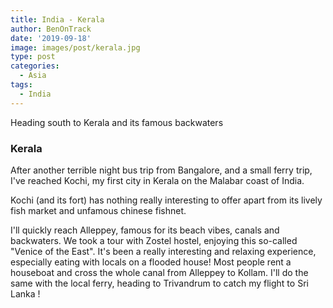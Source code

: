 ```yaml
---
title: India - Kerala
author: BenOnTrack
date: '2019-09-18'
image: images/post/kerala.jpg
type: post
categories:
  - Asia
tags:
  - India
---
```



Heading south to Kerala and its famous backwaters

### Kerala 

After another terrible night bus trip from Bangalore, and a small ferry trip, I've reached Kochi, my first city in Kerala on the Malabar coast of India.

Kochi (and its fort) has nothing really interesting to offer apart from its lively fish market and unfamous chinese fishnet.

<script src="https://cdn.jsdelivr.net/npm/publicalbum@latest/embed-ui.min.js" async></script>
<div class="pa-carousel-widget" style="width:100%; height:480px; display:none;"
  data-link="https://photos.app.goo.gl/7ExQYBPAoTmp3GEGA"
  data-title="Kochi"
  data-description="23 new photos · Album by Ben OnTrack">
  <object data="https://lh3.googleusercontent.com/BiBiT_XlsBZZSazi5ZofDHTkX0TOe-L6Lq9WPTk9F-ff08eEUL8TifWo0K9WvdUGsexdF-84DEtyIAw7WuTXZmy88xgIpy1aIqnbjJO6mcY6GQRHHulcHpkOYOOg_AxfZ9bsHot60Q=w1920-h1080"></object>
  <object data="https://lh3.googleusercontent.com/MG5-3ks-Zy_24CHspTxeLupOWwQABoJFl7aElzFVFQjpLxT3n8bmmJPVMxc8Hxz_Mo9sBfsFf8rWJbB_iUkp6tzc2oLiWBdb29Yzvw20-bDwvXifFBAv4aFtHP9ouQ-MGLs5TO9vNw=w1920-h1080"></object>
  <object data="https://lh3.googleusercontent.com/h3usHy0uZASSK8GLQS-ho4sl3YQjIXDUAU1-4jIu0BPk_UkZPVQEGqT-j4ckLGi8HROAdP05bZ7Z23-J5v1fBatfaQPVw0jfo6DGhoPamEIqKhtS6Q9xqPQ0qljqn9s2-lGYeoLH1Q=w1920-h1080"></object>
  <object data="https://lh3.googleusercontent.com/gI7eeGxZtZ91N-hxqiZV8UfFYVifR7B0OBA3F3PKBs2cJ-T9pHWPXqSRx_-yf2MbMlRkLRGk7pgDxG2Jf-wSd7LkFMEsR8X_7KTic_TxhMEAJBBlNYrtW9tsVdsteg2CxhxECBqQOw=w1920-h1080"></object>
  <object data="https://lh3.googleusercontent.com/AA_b0G5CXwgZ85qu21PtVJx2mFyWfvXeB5SkUBYtUtpqeBl6xpwioRm3Ca-tnC8aXLym9dNt9tFSzW6C7Dlgay0FkA3w5vaWXgVII_lWBRvZImAumYQuDUY_2wPrYI1hY3ivvYPxtg=w1920-h1080"></object>
  <object data="https://lh3.googleusercontent.com/gCY0orFXfk4btBXooUNWS3dJdop0cpQ6SQVVTLqp0YwzjDpH02cFFO8UerfmIN6aedIXsb2R2bvCh5cjX4i0OZu6mTuFRE5Jxtf7SATqZma7sLmwVt4xIiAiTUj4Kqj0ltq8Ih5b8Q=w1920-h1080"></object>
  <object data="https://lh3.googleusercontent.com/QbQMqrp_xBcpVquGb7q48a5yiWDzqYsO19CFTv4RW-rGK382fqR8C_zA2HhY6j9f734phCr5t1zZXwYNz23lVtyMBAq1OG-RBAJJP8CeOawHnXGUZn2i3RVpvV5FDC8sO5MgtVI2dQ=w1920-h1080"></object>
  <object data="https://lh3.googleusercontent.com/X0LCqR9DWfDgyvUV6rhIhFE7MxBnJcuFIIgrHPajveKY7d8CNvPJMDiEneG_VkhftOspaeBoQpS1Blcr8KQMCCeF4-DMhymVWjaWZqJG-F_U51_CK9wfFdP8Prl4vabPcJelqYrcuQ=w1920-h1080"></object>
  <object data="https://lh3.googleusercontent.com/yrVP_jX-FpQpnP4a3QnT9Bi7xWL_aWwcytP7U585KfC5ecPk_Dx9ffThcpiPEp2TXQiPvMqufu_AVlxGieGOOeYgbfM-1Mx3i6WAvjam_XJfrGeTaNaqOwII0xyEnWtWCgm2uvQ0Ig=w1920-h1080"></object>
  <object data="https://lh3.googleusercontent.com/Mq7BOF6Ca2a30Ix7V5xN0NgHQh-hoI9V2H27DDgqfCgr9RJx922jy8wyF2iD2DSAPUkAk9dfHmXgSms-9UhsOz2bXBRVMtcoUYm-hU6zKK_yGghu8mUGM15zTcYFWFvw1JDl-rEVCg=w1920-h1080"></object>
  <object data="https://lh3.googleusercontent.com/uV_bwyv86q6Nh_KB2QizbXxKB5V4k2m26ISDkPRjn8Fm-NFgapm091n6yo7ojZVoD5-AyM2rEz7W8fVshKp1Iw1JIBawPmTBTX8V-Uk1KwSu4JdrXs8Otpa_ZUa1CbhzDsbEsDOR_A=w1920-h1080"></object>
  <object data="https://lh3.googleusercontent.com/Brc3zZF47RtPVhFMhi2jxpPPoYbB2MnnYKJYT-3ANSNFnkM1RmM8GX4g7rb_RUC_hc5Enu2FV2PduHk6TsOV8SFLSsS_pcRdCydwqiWXDi3hO2GsTrGeGp-uRIoluHsTWmm0mHBLdQ=w1920-h1080"></object>
  <object data="https://lh3.googleusercontent.com/Q4p8zI2lxF13SCWtg02SWm67A1V27OR5dw4NWW67mA-g2JWnGZuD47KlohFdTwVynf17ppheu2vk1nMAAQ7jUSwDia7sabJ_1MtkCvyHOhqZUXQELs4cwQmveq-ohmZzbSeQJ3JFbQ=w1920-h1080"></object>
  <object data="https://lh3.googleusercontent.com/3c4JOltTDXoA2Qn19uqK71Zqcxpfw64JbHWfWSxBOCbWGlQT_G7GpZ4H_B_bttgtFUREjYL9DQCu5Pugfh3YHjVKiej7ulFkNyI9ubyA3kKCC2rV9bOd_ysjfbDKLHeEYNZ-Rzcg4Q=w1920-h1080"></object>
  <object data="https://lh3.googleusercontent.com/l5ifeEKSrPUhkSlnjt1hq5GQXov_60CzwQmwhF9UD2Z6cNU0LQTA8GALVvE1vct36Ds8VxmR9uOD93VqDuGk82mOxHpl3NQ9_7kh1Czbk_5gAOdUXxJMqycw8ZaJWKdoEhs4zBA5fw=w1920-h1080"></object>
  <object data="https://lh3.googleusercontent.com/P0bxsc1UBuzS_YPWWBt98-oFTFbsPwWQpnx3DdY7Kyx5Ro8U6TBFZ1mYhgNaKug8vOE3a_rq4vydeePinEmfZe_rpy5X10sEZL_CDkmBvcq2CpPzeh5ighZbX0roVoaU_OvoJagCnQ=w1920-h1080"></object>
  <object data="https://lh3.googleusercontent.com/vvdM_khbA_5tIBr1CHkE9IeQ1o3Vgi5jXkGFTZbK1nb3Yfv70320pv504SAL8KBi8GxWlYgfAbcQf68Jdmn30jnCzBERpQN-vrFx8t1e0gXVR4ZEtZ8KUV0DPA203WraMIDNUAlrNA=w1920-h1080"></object>
  <object data="https://lh3.googleusercontent.com/OQWlCpMQvMkCrTaeYlkvJAZsZ_OZ3ld4mEAn2uAmfg2ZVBwNEtarHdwD6vpHz1JO88h3IX8f7PesfGaMndXhGPyEir4nR4fHqhTjRv2Yj0Nz-j-ZqBlBQdA4bcfFh3Xh3QQKh21RAw=w1920-h1080"></object>
  <object data="https://lh3.googleusercontent.com/1zhgR4GdCWcO4VMF4p03NmkbR9Y8He9E86j8fMj67E7qsgNoVdM1bpljVQ3r7j-RN-e-utXGzFjDEfpg52UxQvy36bu5GJ5y6okqnWG4eIoulmTpRtKrjbtFv1Uj1dlL7gfPYwMftw=w1920-h1080"></object>
  <object data="https://lh3.googleusercontent.com/EtMhHKg9s-7eMcxsecrVRGBpqf6tAtiJUnpqjyTKqenpXSC5RpoSSM0_8aH5XFOWuvJXZQNsOtp7M59QtzlwWTYT70lW_BDXxBYT8GZ7RRlSIpJTEAOocdeb2DsYlXQQr2Ylc6VY8A=w1920-h1080"></object>
  <object data="https://lh3.googleusercontent.com/uzfwYJhjibQoi1OQeWkByRBdZvslFtG5A8IpxSEP_vhOe_fKkh-aGB-ZUfezmpsG-bBGd9005VDRuPG0LPA_tb9tOzkJP7MNFQ9Wu26hh2mZGK8UlXFLJNpu-Lr-c76JjQK97ZcXZQ=w1920-h1080"></object>
  <object data="https://lh3.googleusercontent.com/PkojDns2Hove0MvOzTKQ5_SfAMvKAqBYY2FmNuvK30W9qSHPKJeeO2MTvQDTNOmcJw21ljfxh6i9SsN_0nzRj2PTsMKuplGcmnr2MOre_ThiOv1_nA0wkp7uf0snEEgMmaJPaqyqnQ=w1920-h1080"></object>
  <object data="https://lh3.googleusercontent.com/fKkdoD2zSrjITQGVAwJPsTwQufKF2s-iWr39w3eTqjGMC9vbS_sA6vTC_APbhnlvlnKO4U7nLwwssXfIHblFN0axwYSYthlra78HXOAH3QHjhwoIg6VTvxNczZTLENX95n-dgy5iiA=w1920-h1080"></object>
</div>


I'll quickly reach Alleppey, famous for its beach vibes, canals and backwaters. We took a tour with Zostel hostel, enjoying this so-called "Venice of the East". It's been a really interesting and relaxing experience, especially eating with locals on a flooded house! Most people rent a houseboat and cross the whole canal from Alleppey to Kollam. I'll do the same with the local ferry, heading to Trivandrum to catch my flight to Sri Lanka !

<script src="https://cdn.jsdelivr.net/npm/publicalbum@latest/embed-ui.min.js" async></script>
<div class="pa-carousel-widget" style="width:100%; height:480px; display:none;"
  data-link="https://photos.app.goo.gl/AiRjmPDhrkGTUqy78"
  data-title="Alleppey"
  data-description="92 new photos added to shared album">
  <object data="https://lh3.googleusercontent.com/0OMKj-P07ZZzrURs_sFKIPfroeEn_9hNjogW4mxCBbuHlyj0PGKF_iRdlLBwGekC1g1IlQnneq08TGAOIhTKr5tNFJLVR-8hzGpSlSeEi-wucEsAQcspG3KSEx9iWGdJa_HPDw8q_Q=w1920-h1080"></object>
  <object data="https://lh3.googleusercontent.com/ficewXJ6guFYb3aT5TdMDfAnesG0UYK38P6KC2nzgFN4GlO7L9ewlEua8ydWOJcgAo6jOKquI4rYLlcMala2RDEWED7h5Luz0o5j8EMh9YRlJG2waAQHZC3Db5E-W3EWcFrd1vDDmw=w1920-h1080"></object>
  <object data="https://lh3.googleusercontent.com/cVzDduptFhJMraargwxwxjOA31PHSPQoW9PPyYw7FREQTQmhhS-sojk9aaZflt1lF6dvvFViCRAIN2e7eSCmJqkImiOm7IDkHNQguodL1c7SM0ACzNBWIGgZhvJG-ypEf0zk_QDCGg=w1920-h1080"></object>
  <object data="https://lh3.googleusercontent.com/7qC6yABygJUyn8XNy3fMlHhG_UqN8L5bAEvHFyMfIUYGMERkcvOZtp5nnW6BacRvGA5gm-WltaVz1La2JxBvbbw_0uGvqi2KmwHFNb9O9OF7LNTuyJG3ul8F0d12BADmEu4DOeTVPw=w1920-h1080"></object>
  <object data="https://lh3.googleusercontent.com/kNuSasDWvwsjS2FqRx0xoHRmFI18XlhWp6u_D2sbaJsldz0ep6jn0Fx4GtCnJYzYr_6yF2lmXBLJfducv6reW-Ep6F62yk2fociQTnvK3POXLmSYmo3tYGsDJAZyFGckIm1a4cVAQA=w1920-h1080"></object>
  <object data="https://lh3.googleusercontent.com/nik5ZFJSr2PuWD3n3jAsL2_juDbbWma4fteukMOMIE6RkNptLiEnvPN4nHq4VWHka2Y2Ooh1Tm_laTK2wKN8vEct2YjeiG6KPF8MzAzF3bwBtSC0wey4op2WlvYkm6W7pxDXB3LAJg=w1920-h1080"></object>
  <object data="https://lh3.googleusercontent.com/uHho3sWUv2h12ZHK35G87tiYK8SBK12EeKOHdTRV4P8kehX6Y52PCXmvzqMBfHjJL3HuYsdpwaQnawBtWFmexFTtzO3YzKnNVtP7h9DZJTBIiJzXASTpaimBtW1dsFM0QSJ__IRTCA=w1920-h1080"></object>
  <object data="https://lh3.googleusercontent.com/EyomrufK14Yf1CXfAbtHlsYuxPuAjpfUEyXxthkV8X6mfcKOFP1tb42EPXox0mjxXQFJIsDJBI5OTGG3cRskcaS3PPWrrpOG_TPitz_HHNzJV1zxZGexuwdWKLBA6Wk9FL6GvK0gDw=w1920-h1080"></object>
  <object data="https://lh3.googleusercontent.com/c7AtFtRv4ulr9ZqDWs8VGLE0WyBdZEFDLoGcMA0T2I4JbCxj1j3WG8n3BUk3qnClX9fANQ-cUX1m9wN1AfK-sDrbRzP2icLhMF9vtsgJue8ltFKKsvXMD9mdtgFGwthk2twnbCg0Tw=w1920-h1080"></object>
  <object data="https://lh3.googleusercontent.com/QIlCJ1e_JFeaxCHdPDWmyuN0MLgfR7BaUeEbyo84YGoGZra8S5wtHbh9S8AUWJ-aQEYCkx3UXk7P4XHDufGB_LB0e9DtOALf9Z4r0i0E7oODsT24t0GDDPJ4svEbyxyFguznJXn7Jg=w1920-h1080"></object>
  <object data="https://lh3.googleusercontent.com/vbKZzqpd2f4MnYF6ABLrr__V44EH5eOxQ-fPa1Mt-bbvQ_H6747r-nbbNCDPZhveA9nIK2MLk-8ULolZnNTdH-ty-iV21rkdP4fkgTvqEDDv7CRcNqdSaMFoBwsPkkhA_B-fM3m5vw=w1920-h1080"></object>
  <object data="https://lh3.googleusercontent.com/kW6zMT_X-aChqV-kRfLaRUUIAkXGrmDjHAR9x_W5LqFC2k3kWk4mnrgwZwGdvuVIXqlKsISlxF7nS7emLdi_k3aXZcY_yIUSI_TRtWxinwzr8YTbUX2STTQ2cJrgJ-sxL14Ecdkc6w=w1920-h1080"></object>
  <object data="https://lh3.googleusercontent.com/mCahiQAqqgpuwBgRH7MTJT0agZOULcCacbIwsCaBTLglNjdLeHRK_Dlol_-QUw-iA6-BQVlB1yguQ1RyD0IPI67vQCWL3u1XU96dD4-7IK3Yzo3clym_iq8XXylTQtnvtxxMc-Mz3A=w1920-h1080"></object>
  <object data="https://lh3.googleusercontent.com/FMxJSdXn6F6a_dmAcRVh2osUNUc4dEGPSWJtvA6Ybsu_bEe9LRH9OZ1WOh09gU8wMscOHkSnIo0O8IYS9dzNQg_g5Tmw-Fl8KEP4L4h0KeddCqj7OxbQ4iVte25hFu7Xefu7R9NYvQ=w1920-h1080"></object>
  <object data="https://lh3.googleusercontent.com/GmyJK8Do7LxbKbRWvLUiiJ4YftNxqpLDtT9nDJc_8g2BtIPwii2ldz4Tl57XvuEuJz6BHSxl8GgXmf0mCU1vjvwmXsiXDvQX2C2NCQa48TIFw_bLgM7wkOID-E2uxbQMGK2vkZ_wZg=w1920-h1080"></object>
  <object data="https://lh3.googleusercontent.com/Fxqv-SNJ99Mv8qmKkeY38zjcdh6nxt8fAZg6FB5RgtdbeHM0GlFSEZtDl4qJ9hXLjvAWoamAKQvV7oNl1-E2A28JC4O6bpFFEYiof4lwyjCBOwucOgESHP8yuAK_pyhBEFTRzrVydg=w1920-h1080"></object>
  <object data="https://lh3.googleusercontent.com/_K6UvPgFYyRU0qlXlozT0dkWPI3EPqBCXUQYnASQYLPYpvptbYty513rKVaPwxFH5mi6WIziXXH9K5j5Set0JFNI-_EG0WrqNFaKWy50WnaRV6rccsOJYvFK0jHwnQdJ09ycBZhTrw=w1920-h1080"></object>
  <object data="https://lh3.googleusercontent.com/1-Zb6q40fGo227tydcxKD1fMdjnzUZELI_72VQtnZLQG45Cna3x4ZOgGA35YEKQus6nCh3tWSEp6Vf-XcD2B_xFWJf1Ha2tKs3Shy_Xl144gSkWZrLQAQ6_mu1Y7T7ntjBqbgIKJaQ=w1920-h1080"></object>
  <object data="https://lh3.googleusercontent.com/Djyv5gbRcpVslshgEjBWZEAiB0m42BDpBslKh93h6QtqAuv4a9m5PJfbaFk9EJh5aNtENFITX4gwFKEFwykdYmsg7ogY8_g9qu6xBMZ9g-OxJ8z4jYAGJoXJofaOfsmLpIqsjHSgfA=w1920-h1080"></object>
  <object data="https://lh3.googleusercontent.com/OnmS-qF1I_LMcunHWwr0eA4syfl-0m4AHbkRPt9Zy8jsnD72uFcIy6X35NOwnSFxDipN_5ULypWzOuvATYSDPQu55Ihhdly38ubbPqMJMFed6irng-KTEccOJPyjQ33xhMGlVlFLUw=w1920-h1080"></object>
  <object data="https://lh3.googleusercontent.com/_O4e-4T5Zpm7OeEnGJXWCozg8-7ZjLjMOK0_xvZW40GjLw9p3kGYF6S6BT4aaYADB2y0Rt36M_LSAwOxNP-ao-E0u1O325fMu2THE7KR2UAgjxoLr56Kq_PBVu7wWKSMMnWJBELtDw=w1920-h1080"></object>
  <object data="https://lh3.googleusercontent.com/4gBY3lYX63F1Xhk2zMCFhXXBcU_TY-mLOlghnTyPZ8NkpRsmtnpsrDx5GoLXOhD8XIwIBovMOIzG2UnPzz-3t1fv8fH2fE0j1qTM9kW0ja1jGAPl_hrgCA1TGBLtJekZNZVQNRi7OQ=w1920-h1080"></object>
  <object data="https://lh3.googleusercontent.com/eU7OgWhuthp1UuHO_8hvmImqhchsNrzC3--Ymlj_OBoQN41DbOU31Lwb9-1L_KbZ6AuUIsB40MbLe-L-DgEP1Y86Dou-Niuvldn8nwBvn6JOGrG4AkzcpmXA18CnLNBfCY1PzW00mw=w1920-h1080"></object>
  <object data="https://lh3.googleusercontent.com/PNfqWfI60bFg6lyxWeOPUsL-csakHe1GCoi8k4z_qtltViDXmn4OGdKvMw5oC8FxD2kpX-IVGGxu1eawy7PN_OPi12vORxDKAXoczg854VovOB5m3T_BBmmsFxGS1bjMFvtGyus8tA=w1920-h1080"></object>
  <object data="https://lh3.googleusercontent.com/dBnng8CwYv6LTs25jasSi5gJ13yUYpgCKGDB6ZkT8IsYPI7Dpb1dtL5DfDV-BpsI6bwsCswJ_6rKsPTz5I8EmZHWwPj6fzmvnakxAVm3gs3A7ydokQP6RV6lqp5LXAEDDpCM-KlVbg=w1920-h1080"></object>
  <object data="https://lh3.googleusercontent.com/VEA4lFRAFiB65_N_00rIlfpf0CNZtvxU06MHHq0WABXerDkmc7d9GrJ2HNtFMvvauKP8TxzrswG7BUxqgmWdoaqMSvJ2g3K6xuqVs2VbkMEbYpGT5ohAoasxKo7P1PjKDDFBTNZH1w=w1920-h1080"></object>
  <object data="https://lh3.googleusercontent.com/LPQ5g6qutK9PCi41Lw8YntEornes9FVHZMtKYydq21qMtR3MwUJqK3m6Ihm57_uV5h5jd_8bGozx09McPJMoz7DDDvTK8MORFeqGsfxSWgIPuIxsPfedzUhAPRg7qdvYvwOzx7qdOQ=w1920-h1080"></object>
  <object data="https://lh3.googleusercontent.com/IKMexKC28eOzzCwl_c95tPhhW0VHpogox5ZJcZrdtLJ9IvBgFGxDAcCKv2Xmj2eTqLUjq0qn7QY1-mj21TZdQLZrAqDP1ekgq3gNbyOUqF96jV64CIVHRz4AFJcfzvPCNZ_9GdkRtg=w1920-h1080"></object>
  <object data="https://lh3.googleusercontent.com/Rxe_1sqG-SUygjqjhKUt660eG-TTpNDpyYPJUqXQ9Lmqcw1D6EGkenyE6eoyeyQyKny07Na3PwHXkmgDtpsEQ1BzzghAacWU9OMqPv9viqZk3kIaA-jcqj_7QcKP16QZouS-5ANMqw=w1920-h1080"></object>
  <object data="https://lh3.googleusercontent.com/_ap-XmuUAcfWVH-abfDwQApbD5QUiYHDx3wjbP6sfwhPjOB_hpq9UW-8Bz_VcvgmsvDofnvRr9GlVlwV07HxqPZCLHcu3lgSH_uu4T7q1ienLYi29TXCSq8VhGN5NKL7b2wzY5yesQ=w1920-h1080"></object>
  <object data="https://lh3.googleusercontent.com/JAza8M5364kRbfGokmmG7XxNh5VuaSiKfi30c574aetch-hIozb7QLv_g-gJJ2hwScjtnBVffbl1xWY5uEnuE_ayLuuFLei7z4V7P72XX4UnXG5LsDvrVro3rcl46449EpCSGevrKQ=w1920-h1080"></object>
  <object data="https://lh3.googleusercontent.com/Hkl7PEk67-h5JOpbpr_QuLuPTFq81enM_j3RZtsudQfjNg-VgtdLWFet6Zv_cljCYSw09mnCqBgYd9DCln7chP6Qcq3E45neq6QDl7v2g4YwseVhYq_hSy05SVktQ-N0sAdnDlsDGg=w1920-h1080"></object>
  <object data="https://lh3.googleusercontent.com/ZIbclWeTS3-fwEgsfRRAbEXv_3Y0JLfHv61OZ8HzB-iXDfA1Wx5dqXt7M24lotfu0eJ2JQJ52hWENgO6BVN8EA3QD2M6YwP4_W9wAl_EtszmHVbQLsB0REp9QmedxT8JU7NqRlka6Q=w1920-h1080"></object>
  <object data="https://lh3.googleusercontent.com/sgE4Xaz9tjn7ImGBytgk9r_ONOM64vamfVhbWsedclESQw-xiMSRlIxi5WogHWw7fGinF5cvNt8dx_TcZd3Im_Mx29GmhrPC_YHwPQddv4k7d1xlTuAq1Dfh0VOSQls2ZXg5SCGsvw=w1920-h1080"></object>
  <object data="https://lh3.googleusercontent.com/04cCBAH8BMxaHYX7fTupQHwM2sI5cnHKD6vGOcI_h2El0iWGraM97y5n_yYQcPB7e_2i5EUYtdTG7ggQkwVodl3dOmaXoigyRsvyq1jn3mVfWb7MxtdmEA7YBAz0a09soaOWe7_vag=w1920-h1080"></object>
  <object data="https://lh3.googleusercontent.com/7jEH49jgQeMQa_s9iRAOk7qYyJn-nfO-ML-jOId_NDDU7r40bNvwYU6W-WEAHOkvSWZKC79oPOAlaQRZL5Driv6fqkDvSW979A_9RT2nWjJcoZFGe_0PuNUQ6sc_nG-hjWazypLKxQ=w1920-h1080"></object>
  <object data="https://lh3.googleusercontent.com/4Fv5JZZNduRLwtcbhRpoAHvhwgjDKnUv0e1d2NZKsNYF_rLCez-2nVu0RpBe2WwiOvcXbxjRdaKi4pu5Ct-WUgGogueusYhNL0vjQWT4lztav2ewEIB6QjqsNayneejKc1oVnmIKBg=w1920-h1080"></object>
  <object data="https://lh3.googleusercontent.com/yPFLOjPhcl1wNL8tCs4fMVhBq2xwUySLOTpf5wxCZttp5qiS5Mm7zDQCIHPHF8VBSb4Su8XeV9gzv7eYiLzH_InLRHb3eRPNDdV_hjx-CYSCk6L6Tnx6Mn4rourpG7v1S0efNlb0RQ=w1920-h1080"></object>
  <object data="https://lh3.googleusercontent.com/yYKLc4shdlgWJH8KpT-x2gmIA_Js4KBWT1_8IIXDCioKnIHva7wO8n28Md_t9FTZHQ7-3X-Z1VOE6ojitdwoyVS7u-JKPkQjK9Wi4iXPuoRBPMkiVLFUYC2a_7qYpz7qwDCi8JMHBw=w1920-h1080"></object>
  <object data="https://lh3.googleusercontent.com/HSIjR97nG1hXPjYYT9mLAuEcg2ItNg6WNwSiK_9SWqEx3TQZTQiHb1PJ5PA0AXCRhj7iDBJCqUVKgcWJFPSK54cjW_1GRGz0U3z6xnyg-8Aj26FaljQTj7ISWUe3YuU-6gr2iSKang=w1920-h1080"></object>
  <object data="https://lh3.googleusercontent.com/NJn9HseKdDMBzoI43-fSft2r0mlcT20G4MegzpVZ1bmalc-NsR1e_7BF77TxI7PgS2JLrII3MOpjLQYQxhnlQUUIZ__QqdOKlezV5RHOrznejywgtqecu-1P2uY7xdeE42W7knDX1g=w1920-h1080"></object>
  <object data="https://lh3.googleusercontent.com/ZEpyBqMar3fCsOeZNTOENkdD66qF-yoQ8jGOZscxMuUIBRIKJZRHQDjr_PISXxa2pIuQXJDl5tNs4gRaUGS_VjH0FWpHl1bRBsVUXGQ_aA4x96176QCwtNjnmztKWha7byEHn-HYBQ=w1920-h1080"></object>
  <object data="https://lh3.googleusercontent.com/B-xEutyBlY2kq8Ja_ZeH6QgSIGDnLzwCB7c5TPbHPpk4Z20LEgQPE8famzMF3IMQH56qjBbxCXMAwGYgfmfWQCIY7zALdTqwvXOqgZWwFft2s7vp-aT-lO7CzpnfosmYJK25dSLSbQ=w1920-h1080"></object>
  <object data="https://lh3.googleusercontent.com/hRMQm3Jwtaet-rof_-SN_YqMSl3KVWqqMbp4IfqbsKiZOvp0BDthspDO9jII1LwG7gxbswrsGHrIUMLAO-7_v7nlN84jqMfHmKhDBfDYwtFBHsurNqEqwSHzdYZgaQkhnEA-prI5XA=w1920-h1080"></object>
  <object data="https://lh3.googleusercontent.com/YJqNRBjQcUfCdDRvEBFl15i_9RZxyd4FSynvA6ynsy6S3DvKi3gDgloebdFujccDe0NmN262iDN-VZLon-u10wZBGynQE-P0yLr7-YcKqBWBlupCdQ4xEt0WZzkKPMwiuGyIMIrzYA=w1920-h1080"></object>
  <object data="https://lh3.googleusercontent.com/S7W9XGpeipu25lOvOInJzlF1ET7MlyBn0b8DBDsxYwxXnXhQCyqAR9CeJnqbIM7DMAR1IN_tmaXGcDoV0t4oKHV1ewRp82DR_NINHqG178Ei9uEQEQVZE9is_G1rvYyGo0FOXeYTkQ=w1920-h1080"></object>
  <object data="https://lh3.googleusercontent.com/RjcspLU4HBGHE3VtVE_XbyFOwMvUTK_q78KFjmsaCq9jJcUfQANPNKiU_mLyU8TSWNCSmdfYfW56psrASRBsSOVsUUFsIbZlaB0dHHMY6Nhi--Q4yhfM_-aYEcF51f2Ql4LF7FYnqg=w1920-h1080"></object>
  <object data="https://lh3.googleusercontent.com/l5osTn1ycRG7IA7bNpC0JDHnWtMjYoqEguSceMLqcTT0CRfoKiIP0FqVWBGR2_txiOgGoKO0zjLH9eUy5IiyRqU8FViHzfETbn3TsUHurzJIPw3f3abGAq3aEzP436HBuZRgbDqpeg=w1920-h1080"></object>
  <object data="https://lh3.googleusercontent.com/yvXEk5JEEWRzhAuvlII0Lfi6DcOCkKmXjn5auzX4K4VDFYvdW1weW--CHbvBzNwb8sH4Ekepq31ceQGqRIZQqlqSflztSewdKFqCTsvAdHq4Ewqe6XnGOewAsYEwrCkojLtw-94Epw=w1920-h1080"></object>
  <object data="https://lh3.googleusercontent.com/4i_mNVfEojVizscuULhef0r9Yixm9XWYyip-v7W8olKQFqe7fqFXbUpw8fsuSa_ftEkEUnP9_XSwKAmDVwrAtimNcBloh_V8gRCdkGh26EdlZUiPe5YzNPphP63F6yjTueFpF8eKkQ=w1920-h1080"></object>
  <object data="https://lh3.googleusercontent.com/VNX3pN9ZYZI53KzEemqWhHquExbgcYgw29qbQNXoCSnTBx2bgO8spnRWeaV22gtUqXxtS-HkmyqPPT2bYc86WauoVZ-8-YDyrQj3MC0EV4QIoxQEMxi634QL4AuK4OcCUrdzJ8VHgA=w1920-h1080"></object>
  <object data="https://lh3.googleusercontent.com/isTdKwMWFaLzGw1lnuIgetyerrgPZ1T8nKyq1qsb_cNkL-3sqf7tfm4NIqIxe2cUtdOBq13nmHFzv3xGC0u9zXamGKErn2N617K9Lt2z4Q2bj5vgJvgtk6Yb0GFIBogh-MO4L5TFjw=w1920-h1080"></object>
  <object data="https://lh3.googleusercontent.com/PxoEeXKd62UPzGIAhJ0WZFyjVVao0ybwI2hQnBa0PzGIFxj3zp6HDD2Au6LI7jGcZ80isc13A-5yilABaCHGOgQxGCMWe5ZE8lnqaxjqiP01eSlwbDrqj1iJpnNJ-xGLKCO6OsNxkQ=w1920-h1080"></object>
  <object data="https://lh3.googleusercontent.com/QpgN9-Yx1OhiYUiqE4swCre35xTiMA2qu8RmEZt2JAVMXhYBGVjZ6cpBf1aGDFwMwYT6djp8_XRfEVWvl5h_f425bD13GRrQKJRvOJYocUIIynwhdITzuKT4zM0RhuTvKREDEINoCw=w1920-h1080"></object>
  <object data="https://lh3.googleusercontent.com/KMAyJooWjp0qQ_qJ6oQyW-17-TXiw2MDvik0pFTFdaEnBYohVn_LXcF7VORltPHQMsXJudFUlmyhVR2DTf16wJK8Fua48KFvWDsAinmJBTMfcVByzSKK8NdJ3Ct1mn-iA7TJ4oyU-A=w1920-h1080"></object>
  <object data="https://lh3.googleusercontent.com/wcA3OvqbhEClnaqk8TuK2gwYsCv9GhKvFNTBFBbn4maSl7T2b9gzfC9s6W2fW_tp20_Qu-C6DhTQekfmC_XFYWOrPG1cnbJm5qAJ4I5SZLO-SwVvRG00qY-QnOz79I2vSapVlWUVbQ=w1920-h1080"></object>
  <object data="https://lh3.googleusercontent.com/4JJyZyRWXYQnU6qcU26Q04G_46DeWKWy2ChPGZyTUEi7TpyroNo84IYdFPR6xmKmsErousKuDIuHCvQ7CubBhBr3ibMyM5XJqiYbI1qRn3SdQeUeiGpkqpsU8Og0J_iytsdzOYrshw=w1920-h1080"></object>
  <object data="https://lh3.googleusercontent.com/w13jD0yIWQHE6qXCWf5efWt1eUrJTO4TmyFUoSkTcbMemhPpP78z2X8VxscqniY-7zO7oz_luC5uHseKfvJYmEhqvL1LWHZ5WannG_hYBs9_vj4myHeecIB0eQJCP8A7CRQ7DPrRUQ=w1920-h1080"></object>
  <object data="https://lh3.googleusercontent.com/xxX9qZChhzrQdXk6SaYaU28ze4BslF-PKwHUTlcr92GUqT3koDt-MiFy0CEwaU5ZtSXPwedrFwQYiH8q0j07Fh93Oi0_CSofrKpWWOcDjJKmIRf3kP0cDQ461rWAvo5khGHPSwgwrg=w1920-h1080"></object>
  <object data="https://lh3.googleusercontent.com/PzvrRmg-P_VHBI7nUxmIjTlhAzderUKlvU7y3lFdNTpgI4lJJNn6ZnXBXcL-c6U_R5FKGyF1tYxbUcXgAaf2bBlv872Lj37D_O67az71b2G1_tKKsBWtEkJvXuRwOo2fcUm2H-j9XA=w1920-h1080"></object>
  <object data="https://lh3.googleusercontent.com/gqMy0_Nca3TemX1kwGEaGxtu-Wgjhbm9NBB5kFkQtJiCak58DMAHs-s0RxQeacEY1BO3vxNxKkr_tTdn3EC7pYKxFHO99fY6TJGFkIEyUZU2ciWApAXqs0FkVTtxqUA0_3r6BVMSng=w1920-h1080"></object>
  <object data="https://lh3.googleusercontent.com/gbSHCoWIDQMkg-Nf401ALawQ0mGW4qBxMzqFYQ2h_uHoKlcVY3iNObGIAc9NU4EHqlYMRtYMwvYTmt0jmhnOGACJB1c8absL1tIdZ7Vo9iKhisAgzuF2KZOlFnWkUjvz8m7rUly2hg=w1920-h1080"></object>
  <object data="https://lh3.googleusercontent.com/OQowmdZOuQr9005VsMcwL6OdCElQLc2k8FY2c6Hk3v7IOz5KSSIfotPFD9aglAm0bJhDFHkBOabICRTg-LIm0Ok00LMQSfPsAsnKbGNS5tV8RfrXi7PIxquiDf1vw_N237iphPwiFg=w1920-h1080"></object>
  <object data="https://lh3.googleusercontent.com/FOj-jQYb2O_0ga-TmLgsPskhv7122SgfS4zAFyMtBnXK1cwDnwI3l4WYDcTD_U8nBYx7lnulIsFd0-c8_Pw3z6eYxHcEULAq9MVSwfX3D8J3bBDJJ3xt6Nr9mz7LKIwsxMIf8it4UQ=w1920-h1080"></object>
  <object data="https://lh3.googleusercontent.com/QQlKsYcEie1giYjj6-RRC1S8ws_oy_tFz26okh8w9-sYKFCcXGoZmBGhpjuaXQPvEig7nuHEBFLUbLv-w9dsB-v6K8AcS_fKxOeUL1xSfngcd6A_hpieYOZeMA8kH2gUPRLtKEGiMA=w1920-h1080"></object>
  <object data="https://lh3.googleusercontent.com/DIC8YzVc4nOSbZGDVAYEP3ydGjOQgklrw9msGh3DeHWpnu0GvsRwXH8eXyUK3IWcd1v421KCdIC_BYpIfeoPKTPDYRthV-9ZzMOEMbfIw7hccKGAGGzFX6k6wmbRKQ5BxuG-OS6exg=w1920-h1080"></object>
  <object data="https://lh3.googleusercontent.com/SGmgmS1T_QWh1l78DfhMtVUZfySdIVpoFdYSrvO_-QJfp77we4Y4KAAtgAqR_3WynQ8ozvgTse2pPq05MAfcsSWXqcJCDbaSuOJ06LsuXYHUlBjVMoz9rZPGMbl4kthx5299AbeNFA=w1920-h1080"></object>
  <object data="https://lh3.googleusercontent.com/FB7eq_zmpS0x71zqZ2zys-cZgmwh_fve2ib5lc9ewQ4VZSPBFPk3bfUAPgTH97YfLlmylmuwGluy2cHatQVOMkxo-NMG1_Nh7Nl8GqW1_5DA0LXj7KW8lSfsKYk7bW2tseWo-blmMA=w1920-h1080"></object>
  <object data="https://lh3.googleusercontent.com/k-2KbkdYrOioDLhjk2g0unlTBSCIWuHX1in4CNhRZ0Cc7Alocq2KriNNqqb04o9J7KZGiwKj773f5KzS1B_6fADncjMe6PH8dG6NaOEMwzR5F_0lWVI1BSkitK-UF6Ir4qV9WOyLlw=w1920-h1080"></object>
  <object data="https://lh3.googleusercontent.com/GcphNCOgj8lf4Ec7EQ8YtvM6xS-e-nerKXkH0eNUMcklmGkgGKry_2TQaAvB_97ybVcRJFvgZo1CqipE-gdkcQ77K8xXdr3CBLCDQaQuNmDCs08K7a-neYerdp9ktaNAIYDsaJ6BJw=w1920-h1080"></object>
  <object data="https://lh3.googleusercontent.com/wtIWo8iBTywAMxVj0RWLCkDiA1jWZSYas4p0hQJHN2TzlSzvrH4-Dqod8jr2rQKgKooIh3iudnsHa4RENzOxuPiz6WtwuwuqP4bkJnS7FcHFR8Mx3SL1KShqHyYqmUwEIR3e0CPsPQ=w1920-h1080"></object>
  <object data="https://lh3.googleusercontent.com/xoY1pAqMPDgkQLv9Vok4BeZXNIWWrrmXJgcJsZgN61N9V_-mLLSVdPrL8TtXDqSMtIP9H9ZAyZtktlzyyhX_Ud-jS7p2bOflCNx7qfBCCuxHcYWwNFAjEJKDQM-UviobdUu2arlJdw=w1920-h1080"></object>
  <object data="https://lh3.googleusercontent.com/sUZoP0T5HHJk8Ff8k5tiLmy3gRX50ZRxLSaM8nzuzPL6L76dsoRFX4G74Mg6qM4VNos479nD5ZqM5xSEHl850LcqQOge6aY2yqy0vWqv_5XcXP333qJG2i3t8TBQ30Kn60P81UUMOw=w1920-h1080"></object>
  <object data="https://lh3.googleusercontent.com/LxURte4HObUqL4gHsDxf_tlOVu3dynwWdEWzUzVXOYXWACzKJi_RIakND9B2zy3UTcKiyomKhWeyzry8vC5M910x74G58C8LfKhGU67YGae3Wt4dFCG2Wkbm5cWv9aTffnowC844Og=w1920-h1080"></object>
  <object data="https://lh3.googleusercontent.com/lbsLb5W91OH-hv0m_0W8tZIgg8_z8ejdN_W_Gqb8XchA4KMxl4OwsmVRWigdPTlW8Ov_XT2sFHiWWfUGASMhegp9DXxAlpr5bR40F-jFjP1k944Cl3qJslYU43q555Vu3pmga5adBw=w1920-h1080"></object>
  <object data="https://lh3.googleusercontent.com/F8RaKI9Y1N5u6GSSQ_KMM5fY9Ocjs1hZp6jCL61hFeamAqw6TwDt7UKXoYwRLK1nPtOmv4BorJ7HmbCtKM31E69_B6Hj1ytftkBbXRAT888FpxbRrVS43l0uIE7PSxjPXfx7x0_oKA=w1920-h1080"></object>
  <object data="https://lh3.googleusercontent.com/HA1XObSERetaqgSxM7x3AZg1i6GIe5R7rqaOTw9nsU-thHrnyM58kv5mYlNPdPhP7N-vBHjSiOeFN4P5c8rzstlgWmn984d1vZwBAWGf5Ymal8ZyXh04BieuqPTVHu9X7lbyy5qIBg=w1920-h1080"></object>
  <object data="https://lh3.googleusercontent.com/CPNbsKqKuSS1Swpje816OtnyAv592V2T-tKUJAXf_ohQYSATmr3fSYY8sqSkAx0Ch1NL5nYiCqrKd5p1mHmdXpCtgucivfsaPJkvdlYJ9LO0FOISXSr3jsbQAtC6hrxSfWefkAv6hQ=w1920-h1080"></object>
  <object data="https://lh3.googleusercontent.com/pt97x8IJLsIPThN1EHyk0uMRfd_0ghenf_sp-PScgYJ72lgPM5vZSbnpTzIcz3Izrd16IlJ4ltHDPJCNM1m8-swOhkitVEZrJ_LsmoE9krA1k9yBfXtNGGGU0hWerpI1u1f6bxnQXQ=w1920-h1080"></object>
  <object data="https://lh3.googleusercontent.com/PVOAs1_aBgNRWqLNUlIgm_UfhbypCj5-Iu0neI43KFdMzb-1adXg7PDc-D4UzbvOwfKXgCHMBsjEk_4ljuu2kkNtKLGVW9PQpBHx1YmEtJ8Jhl4AJDYFMUCjGBR3mk27ZLNqSJWPCw=w1920-h1080"></object>
  <object data="https://lh3.googleusercontent.com/jVRcy40throCX6lCstp59IKbqshUga3ojAmogYZ7h20tnBQyDMttparQ5uOsR-7sxH9ocbopH_vghz2CXfW_QBZ04dodb9AiV4r5et4rqkcXyNGBs92VijmQ-mStlfF2NWXDlrp4BQ=w1920-h1080"></object>
  <object data="https://lh3.googleusercontent.com/M0UK9hJIAdYou8s5THFKM048yUFut1WDKwHNAt6ZPrp4-zkKVVLvNREpmCLbv3V0cN7Pf7ZpdXvAVgOeXe31qL1t2KCKp8j6ELEC4yXzr-2wE2RxLFvxRQMl1aweJBdRLR-32ho6Yg=w1920-h1080"></object>
  <object data="https://lh3.googleusercontent.com/SDSefszkfw2JyteR4qTXNTanBq7jqH5x2YsfBVJBYbA1SpCz3XFguS-EU-VNdjfcbKVw7pgr2pFOfUXz79JtcQzVgtGb6piwwCvu-1_jnQ5X9LhGIKjxSJA26uIGW-g-vYp30Nmj1A=w1920-h1080"></object>
  <object data="https://lh3.googleusercontent.com/K-mCKz8ZWWI96lM5kL0i0cGCn9p3qWHPghmXWi3av6LJelsryr-Ey8aDM0lo_VJAzIvof35XjRz-rE_-vJ1iFrKSt8gAruoxt5zyuXttc3j8YBPUNHTdo4p_-9RNQaGOSNESRwph2A=w1920-h1080"></object>
  <object data="https://lh3.googleusercontent.com/DzGI8FrlZROF2P33vz54T2o8MsNSuV1FglUngJiuydzJJOMg3qGOrhpOWyC0z_eHV7S53-SQWt1F6TJh_s7hW5qnfGsi_dIPXzsYiwc8KGHKyazikZrqoa70c6nOQjbVt59SZKMLWQ=w1920-h1080"></object>
  <object data="https://lh3.googleusercontent.com/FM-ZSIFTF0CJV1SxDE5o9izgmLwtinDwUFTqtagQ80tr-Y9A23a3dk7sZKZXptNLJweFI-KquoJyGwlYU0_C_TNqkCEQgZPUsDzXLC8bjKVtNg3FhKn4mXUDqLKG8Fg22uxnkTy1hA=w1920-h1080"></object>
  <object data="https://lh3.googleusercontent.com/eeaoc9ORpqaofLrPPfHpDpg880mTYZndpAqEOjTnEwVPosdz1ozYhYCeEQjBDyjxEAep2xoygpvCoQa-oPkHw2KGUnoU5EUJ7Iu2oUliEwWqc3lBLzVWHacR6eB8NcNhjTUKtEk82w=w1920-h1080"></object>
  <object data="https://lh3.googleusercontent.com/nN4xUCAqMK7dm1zwjijcrCgUUhL6Uqx-9M3B-ZEuMHLZt6kJqmtgqeylcYCZ_W4WFY3UlCEb-2GyIrHEyx9HCxb1s9B-uDNs8oXkXydYNBHT_S3_zF15pAnHZDXU_I1e6VF3HRM9Hg=w1920-h1080"></object>
  <object data="https://lh3.googleusercontent.com/q0QXQUc8O1-mpzRPnvVYgXmN8OVcfHqnl_h5huT6Y0xJGjNrDfufuPMmcs6bvQa_Mu96qai8YKUWNw5KaUXGtfXYJ_IrZK1DpQumj6J-HwM5q2IauYkoScfK5AMfwDCFzvsuubH_Cw=w1920-h1080"></object>
  <object data="https://lh3.googleusercontent.com/NzuuG8wD6D-bQvKUrXau_7UPkRqqFlFclu2Yw5AnDIbn1y33kty5B5rbAso5MG69Zf4mXOSfdkPNvhz91q-ivLSRR3sIcBN5L7nyTf2enfZfUz9BlVwH7HuFZQRCJH3FOY4ctAIANA=w1920-h1080"></object>
  <object data="https://lh3.googleusercontent.com/58Twysr91Q7dkQ-aMLsOTo16WKE80yTo6WVPVLGAgfJkhezhcLlYi41RNd-rlasd2Pc1-Kfa88lIeRU6_4hrtYHO6MNr1FadwTUBExvves4a7A1Ge2mulc5msHTwTC3vBmOGaOx-5A=w1920-h1080"></object>
  <object data="https://lh3.googleusercontent.com/OonswtDR8V4yri11ZycGBbrxId9DhNlsQUMfWueZ9kVWNpNWXwGapZQSf07OXOHR_lT4uU99qiJTAGeml8P3YcQfo3MNye1rEdxO9yonMo5qtWsThs9KLuNldV2hXe2YswLwQhRe4A=w1920-h1080"></object>
</div>



